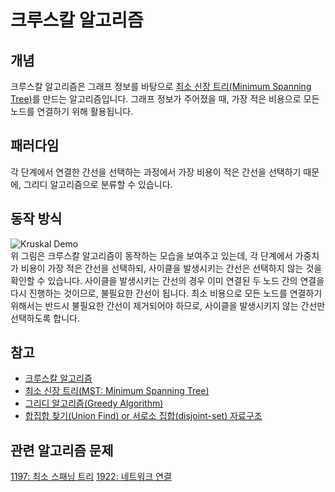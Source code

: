 # 크루스칼 알고리즘
## 개념
크루스칼 알고리즘은 그래프 정보를 바탕으로 [최소 신장 트리(Minimum Spanning Tree)](https://en.wikipedia.org/wiki/Minimum_spanning_tree)를 만드는 알고리즘입니다. 그래프 정보가 주어졌을 때, 가장 적은 비용으로 모든 노드를 연결하기 위해 활용됩니다.  

## 패러다임
각 단계에서 연결한 간선을 선택하는 과정에서 가장 비용이 적은 간선을 선택하기 때문에, 그리디 알고리즘으로 분류할 수 있습니다. 

## 동작 방식
![Kruskal Demo](https://upload.wikimedia.org/wikipedia/commons/b/bb/KruskalDemo.gif)  
위 그림은 크루스칼 알고리즘이 동작하는 모습을 보여주고 있는데, 각 단계에서 가중치가 비용이 가장 적은 간선을 선택하되, 사이클을 발생시키는 간선은 선택하지 않는 것을 확인할 수 있습니다. 사이클을 발생시키는 간선의 경우 이미 연결된 두 노드 간의 연결을 다시 진행하는 것이므로, 불필요한 간선이 됩니다. 최소 비용으로 모든 노드를 연결하기 위해서는 반드시 불필요한 간선이 제거되어야 하므로, 사이클을 발생시키지 않는 간선만 선택하도록 합니다. 

## 참고
* [크루스칼 알고리즘](https://ko.wikipedia.org/wiki/%ED%81%AC%EB%9F%AC%EC%8A%A4%EC%BB%AC_%EC%95%8C%EA%B3%A0%EB%A6%AC%EC%A6%98)
* [최소 신장 트리(MST: Minimum Spanning Tree)](https://en.wikipedia.org/wiki/Minimum_spanning_tree)
* [그리디 알고리즘(Greedy Algorithm)](https://ko.wikipedia.org/wiki/%ED%83%90%EC%9A%95_%EC%95%8C%EA%B3%A0%EB%A6%AC%EC%A6%98)
* [합집합 찾기(Union Find) or 서로소 집합(disjoint-set) 자료구조](https://github.com/jiy12345/Algorithms_And_DataStructures_In_CPlusPlus/tree/master/Data%20Structures/union%20find)

## 관련 알고리즘 문제
[1197: 최소 스패닝 트리](https://www.acmicpc.net/problem/1197)
[1922: 네트워크 연결](https://www.acmicpc.net/problem/1922)
